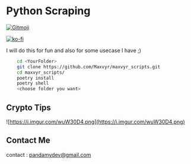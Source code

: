 # Python Scraping

<a href="https://gitmoji.dev">
  <img src="https://img.shields.io/badge/gitmoji-%20😜%20😍-FFDD67.svg?style=flat-square" alt="Gitmoji">
</a>

[![ko-fi](https://ko-fi.com/img/githubbutton_sm.svg)](https://ko-fi.com/A0A72UVP8)

I will do this for fun and also for some usecase I have ;)

```zsh
    cd <YourFolder>
    git clone https://github.com/Maxvyr/maxvyr_scripts.git
    cd maxvyr_scripts/
    poetry install
    poetry shell
    <choose folder you want>
```

## Crypto Tips

![https://i.imgur.com/wuW30D4.png](https://i.imgur.com/wuW30D4.png)

## Contact Me

contact : [pandamydev@gmail.com](mailto:pandamydev@gmail.com)
